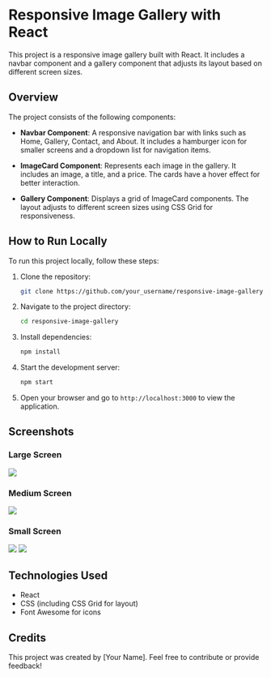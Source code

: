 # Responsive Image Gallery with React

This project is a responsive image gallery built with React. It includes a navbar component and a gallery component that adjusts its layout based on different screen sizes.

## Overview

The project consists of the following components:

- **Navbar Component**: A responsive navigation bar with links such as Home, Gallery, Contact, and About. It includes a hamburger icon for smaller screens and a dropdown list for navigation items.

- **ImageCard Component**: Represents each image in the gallery. It includes an image, a title, and a price. The cards have a hover effect for better interaction.

- **Gallery Component**: Displays a grid of ImageCard components. The layout adjusts to different screen sizes using CSS Grid for responsiveness.

## How to Run Locally

To run this project locally, follow these steps:

1. Clone the repository:

   ```bash
   git clone https://github.com/your_username/responsive-image-gallery.git
   ```

2. Navigate to the project directory:

   ```bash
   cd responsive-image-gallery
   ```

3. Install dependencies:

   ```bash
   npm install
   ```

4. Start the development server:

   ```bash
   npm start
   ```

5. Open your browser and go to `http://localhost:3000` to view the application.

## Screenshots

### Large Screen
<img src="./src/images/large.png" />

### Medium Screen
<img src="./src/images/medium.png" />

### Small Screen
<img src="./src/images/small.png" />
<img src="./src/images/smallnav.png" />

## Technologies Used

- React
- CSS (including CSS Grid for layout)
- Font Awesome for icons

## Credits

This project was created by [Your Name]. Feel free to contribute or provide feedback!
